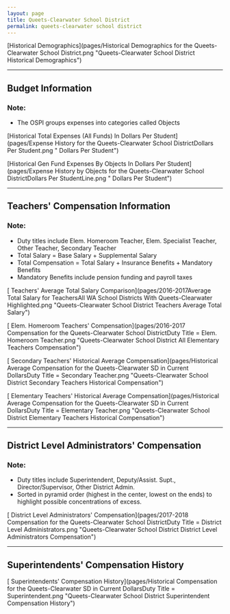 ```yaml
---
layout: page
title: Queets-Clearwater School District
permalink: queets-clearwater school district
---
```



[Historical Demographics](pages/Historical Demographics for the Queets-Clearwater School District.png "Queets-Clearwater School District Historical Demographics")

___

## Budget Information
### Note:
- The OSPI groups expenses into categories called Objects

[Historical Total Expenses (All Funds) In Dollars Per Student](pages/Expense History for the Queets-Clearwater School DistrictDollars Per Student.png " Dollars Per Student")

[Historical Gen Fund Expenses By Objects In Dollars Per Student](pages/Expense History by Objects for the Queets-Clearwater School DistrictDollars Per StudentLine.png " Dollars Per Student")


___

## Teachers' Compensation Information
### Note:
- Duty titles include Elem. Homeroom Teacher, Elem. Specialist Teacher, Other Teacher, Secondary Teacher
- Total Salary = Base Salary + Supplemental Salary
- Total Compensation = Total Salary + Insurance Benefits + Mandatory Benefits
- Mandatory Benefits include pension funding and payroll taxes

[ Teachers' Average Total Salary Comparison](pages/2016-2017Average Total Salary for TeachersAll WA School Districts With Queets-Clearwater Highlighted.png "Queets-Clearwater School District Teachers Average Total Salary")

[ Elem. Homeroom Teachers' Compensation](pages/2016-2017 Compensation for the Queets-Clearwater School DistrictDuty Title = Elem. Homeroom Teacher.png "Queets-Clearwater School District All Elementary Teachers Compensation")

[ Secondary Teachers' Historical Average Compensation](pages/Historical Average Compensation for the Queets-Clearwater SD in Current DollarsDuty Title = Secondary Teacher.png "Queets-Clearwater School District Secondary Teachers Historical Compensation")

[ Elementary Teachers' Historical Average Compensation](pages/Historical Average Compensation for the Queets-Clearwater SD in Current DollarsDuty Title = Elementary Teacher.png "Queets-Clearwater School District Elementary Teachers Historical Compensation")


___

## District Level Administrators' Compensation

### Note:
- Duty titles include Superintendent, Deputy/Assist. Supt., Director/Supervisor, Other District Admin.
- Sorted in pyramid order (highest in the center, lowest on the ends) to highlight possible concentrations of excess.

[ District Level Administrators' Compensation](pages/2017-2018 Compensation for the Queets-Clearwater School DistrictDuty Title = District Level Administrators.png "Queets-Clearwater School District District Level Administrators Compensation")


___

## Superintendents' Compensation History

[ Superintendents' Compensation History](pages/Historical Compensation for the Queets-Clearwater SD in Current DollarsDuty Title = Superintendent.png "Queets-Clearwater School District Superintendent Compensation History")

